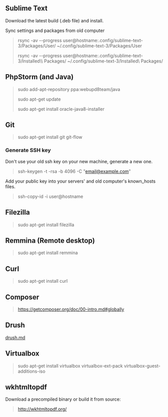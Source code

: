 ## Sublime Text
Download the latest build (.deb file) and install.

Sync settings and packages from old computer
> rsync -av --progress user@hostname:.config/sublime-text-3/Packages/User/ ~/.config/sublime-text-3/Packages/User
>
> rsync -av --progress user@hostname:.config/sublime-text-3/Installed\\\ Packages/ ~/.config/sublime-text-3/Installed\ Packages/

## PhpStorm (and Java)
> sudo add-apt-repository ppa:webupd8team/java
>
> sudo apt-get update
>
> sudo apt-get install oracle-java8-installer

## Git
> sudo apt-get install git git-flow

### Generate SSH key
Don't use your old ssh key on your new machine, generate a new one.

> ssh-keygen -t -rsa -b 4096 -C "email@example.com"

Add your public key into your servers' and old computer's known_hosts files.
> ssh-copy-id -i user@hostname

## Filezilla
> sudo apt-get install filezilla

## Remmina (Remote desktop)
> sudo apt-get install remmina

## Curl
> sudo apt-get install curl

## Composer
> https://getcomposer.org/doc/00-intro.md#globally

## Drush
[drush.md](drush.md)

## Virtualbox
> sudo apt-get install virtualbox virtualbox-ext-pack virtualbox-guest-additions-iso

## wkhtmltopdf
Download a precompiled binary or build it from source:
> http://wkhtmltopdf.org/
